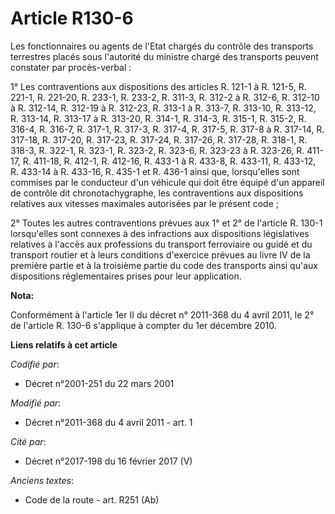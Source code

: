# Article R130-6

Les fonctionnaires ou agents de l'Etat chargés du contrôle des transports terrestres placés sous l'autorité du ministre
chargé des transports peuvent constater par procès-verbal : 

1° Les contraventions aux dispositions des articles R. 121-1 à R. 121-5, R. 221-1, R. 221-20, R. 233-1, R. 233-2, R. 311-3,
R. 312-2 à R. 312-6, R. 312-10 à R. 312-14, R. 312-19 à R. 312-23, R. 313-1 à R. 313-7, R. 313-10, R. 313-12, R. 313-14, R.
313-17 à R. 313-20, R. 314-1, R. 314-3, R. 315-1, R. 315-2, R. 316-4, R. 316-7, R. 317-1, R. 317-3, R. 317-4, R. 317-5, R.
317-8 à R. 317-14, R. 317-18, R. 317-20, R. 317-23, R. 317-24, R. 317-26, R. 317-28, R. 318-1, R. 318-3, R. 322-1, R. 323-1,
R. 323-2, R. 323-6, R. 323-23 à R. 323-26, R. 411-17, R. 411-18, R. 412-1, R. 412-16, R. 433-1 à R. 433-8, R. 433-11, R.
433-12, R. 433-14 à R. 433-16, R. 435-1 et R. 436-1 ainsi que, lorsqu'elles sont commises par le conducteur d'un véhicule qui
doit être équipé d'un appareil de contrôle dit chronotachygraphe, les contraventions aux dispositions relatives aux vitesses
maximales autorisées par le présent code ;

2° Toutes les autres contraventions prévues aux 1° et 2° de l'article R. 130-1 lorsqu'elles sont connexes à des infractions
aux dispositions législatives relatives à l'accès aux professions du transport ferroviaire ou guidé et du transport routier
et à leurs conditions d'exercice prévues au livre IV de la première partie et à la troisième partie du code des transports
ainsi qu'aux dispositions réglementaires prises pour leur application.

**Nota:**

Conformément à l'article 1er II du décret n° 2011-368 du 4 avril 2011, le 2° de l'article R. 130-6 s'applique à compter du
1er décembre 2010.

**Liens relatifs à cet article**

_Codifié par_:

  - Décret n°2001-251 du 22 mars 2001

_Modifié par_:

  - Décret n°2011-368 du 4 avril 2011 - art. 1

_Cité par_:

  - Décret n°2017-198 du 16 février 2017 (V)

_Anciens textes_:

  - Code de la route - art. R251 (Ab)
